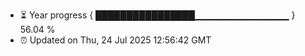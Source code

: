 - ⏳ Year progress { ████████████████▁▁▁▁▁▁▁▁▁▁▁▁▁▁ } 56.04 %
- ⏰ Updated on Thu, 24 Jul 2025 12:56:42 GMT

